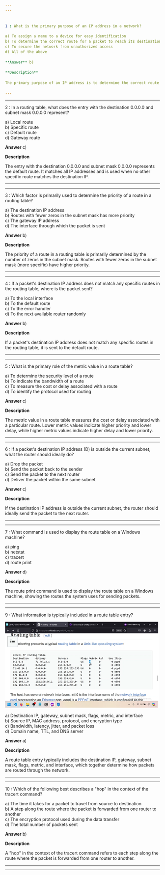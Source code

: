 ```yaml
---  
---  


1 : What is the primary purpose of an IP address in a network?  

a) To assign a name to a device for easy identification  
b) To determine the correct route for a packet to reach its destination  
c) To secure the network from unauthorized access  
d) All of the above  

**Answer** b)  

**Description**  

The primary purpose of an IP address is to determine the correct route for a packet to reach its destination by referring to the routing table of routers.  

---  
```

---  


2 : In a routing table, what does the entry with the destination 0.0.0.0 and subnet mask 0.0.0.0 represent?  

a) Local route  
b) Specific route  
c) Default route  
d) Gateway route  

**Answer** c)  

**Description**  

The entry with the destination 0.0.0.0 and subnet mask 0.0.0.0 represents the default route. It matches all IP addresses and is used when no other specific route matches the destination IP.  

---  
---  


3 : Which factor is primarily used to determine the priority of a route in a routing table?  

a) The destination IP address  
b) Routes with fewer zeros in the subnet mask has more priority  
c) The gateway IP address  
d) The interface through which the packet is sent  

**Answer** b)  

**Description**  

The priority of a route in a routing table is primarily determined by the number of zeros in the subnet mask. Routes with fewer zeros in the subnet mask (more specific) have higher priority.  

---  
---  


4 : If a packet's destination IP address does not match any specific routes in the routing table, where is the packet sent?  

a) To the local interface  
b) To the default route  
c) To the error handler  
d) To the next available router randomly  

**Answer** b)  

**Description**  

If a packet's destination IP address does not match any specific routes in the routing table, it is sent to the default route.  

---  
---  


5 : What is the primary role of the metric value in a route table?  

a) To determine the security level of a route  
b) To indicate the bandwidth of a route  
c) To measure the cost or delay associated with a route  
d) To identify the protocol used for routing  

**Answer** c)  

**Description**  

The metric value in a route table measures the cost or delay associated with a particular route. Lower metric values indicate higher priority and lower delay, while higher metric values indicate higher delay and lower priority.  

---  
---  


6 : If a packet's destination IP address (D) is outside the current subnet, what the router should ideally do?  

a) Drop the packet  
b) Send the packet back to the sender  
c) Send the packet to the next router  
d) Deliver the packet within the same subnet  

**Answer** c)  

**Description**  

If the destination IP address is outside the current subnet, the router should ideally send the packet to the next router.  

---  
---  


7 : What command is used to display the route table on a Windows machine?  

a) ping  
b) netstat  
c) tracert  
d) route print  

**Answer** d)  

**Description**  

The route print command is used to display the route table on a Windows machine, showing the routes the system uses for sending packets.  

---  
---  


9 : What information is typically included in a route table entry?  

<img src="Images/lecture48_quizpic_20.png" width="500"/>  

a) Destination IP, gateway, subnet mask, flags, metric, and interface  
b) Source IP, MAC address, protocol, and encryption type  
c) Bandwidth, latency, jitter, and packet loss  
d) Domain name, TTL, and DNS server  

**Answer** a)  

**Description**  

A route table entry typically includes the destination IP, gateway, subnet mask, flags, metric, and interface, which together determine how packets are routed through the network.  

---  
---  


10 : Which of the following best describes a "hop" in the context of the tracert command?  

a) The time it takes for a packet to travel from source to destination  
b) A step along the route where the packet is forwarded from one router to another  
c) The encryption protocol used during the data transfer  
d) The total number of packets sent  

**Answer** b)  

**Description**  

A "hop" in the context of the tracert command refers to each step along the route where the packet is forwarded from one router to another.  

---  
---  



